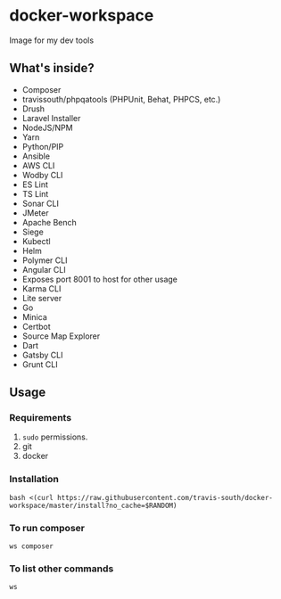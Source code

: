 # docker-workspace
Image for my dev tools

## What's inside?
 - Composer
 - travissouth/phpqatools (PHPUnit, Behat, PHPCS, etc.)
 - Drush
 - Laravel Installer
 - NodeJS/NPM
 - Yarn
 - Python/PIP
 - Ansible
 - AWS CLI
 - Wodby CLI
 - ES Lint
 - TS Lint
 - Sonar CLI
 - JMeter
 - Apache Bench
 - Siege
 - Kubectl
 - Helm
 - Polymer CLI
 - Angular CLI
 - Exposes port 8001 to host for other usage
 - Karma CLI
 - Lite server
 - Go
 - Minica
 - Certbot
 - Source Map Explorer
 - Dart
 - Gatsby CLI
 - Grunt CLI

## Usage

### Requirements

1. `sudo` permissions.
1. git
1. docker

### Installation

```shell
bash <(curl https://raw.githubusercontent.com/travis-south/docker-workspace/master/install?no_cache=$RANDOM)
```

### To run composer
```shell
ws composer
```

### To list other commands

```shell
ws
```
